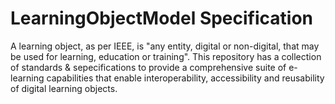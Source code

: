# LearningObjectModel Specification

A learning object, as per IEEE, is "any entity, digital or non-digital, that may be used for learning, education or training". This repository has a collection of standards & sepecifications to provide a comprehensive suite of e-learning capabilities that enable interoperability, accessibility and reusability of digital learning objects.

